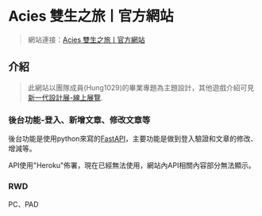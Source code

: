 # Acies 雙生之旅ㅣ官方網站
>網站連接：[Acies 雙生之旅ㅣ官方網站](https://acies-ten.vercel.app/)
>
## 介紹
>此網站以團隊成員(Hung1029)的畢業專題為主題設計，其他遊戲介紹可見[新一代設計展-線上展覽](https://flipermag.com/artwork/acies-%E9%9B%99%E7%94%9F%E4%B9%8B%E6%97%85/).
>
### 後台功能-登入、新增文章、修改文章等
後台功能是使用python來寫的[FastAPI](https://github.com/sweetyue9045/Acies_api)，主要功能是做到登入驗證和文章的修改、增減等。

API使用"Heroku"佈署，現在已經無法使用，網站內API相關內容部分無法顯示。
### RWD
PC、PAD
